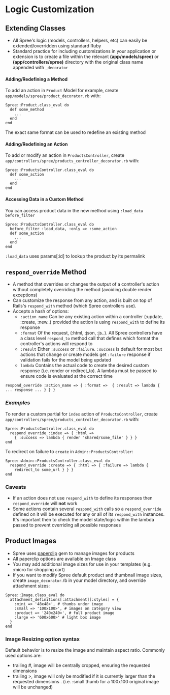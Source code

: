 # Logic Customization

## Extending Classes
* All Spree's logic (models, controllers, helpers, etc) can easily be extended/overridden
using standard Ruby
* Standard practice for including customizations in your application or extension is to
create a file within the relevant **(app/models/spree)** or  **(app/controllers/spree)**
directory with the original class name appended with `_decorator`

#### Adding/Redefining a Method
To add an action in `Product` Model for example, create `app/models/spree/product_decorator.rb` with:
```
Spree::Product.class_eval do
  def some_method
    ...
  end
end
```
The exact same format can be used to redefine an existing method

#### Adding/Redefining an Action
To add or modify an action in `ProductsController`, create `app/controllers/spree/products_controller_decorator.rb` with:
```
Spree::ProductsController.class_eval do
  def some_action
    ...
  end
end
```

#### Accessing Data in a Custom Method
You can access product data in the new method using `:load_data before_filter`
```
Spree::ProductsController.class_eval do
  before_filter :load_data, :only => :some_action
  def some_action
    ...
  end
end
```
`:load_data` uses params[:id] to lookup the product by its permalink

## `respond_override` Method
* A method that overrides or changes the output of a controller's action without completely overriding the method (avoiding double render exceptions)
* Can customize the response from any action, and is built on top of
Rails's `respond_with` method (which Spree controllers use).
* Accepts a hash of options:
  * `:action_name` Can be any existing action within a controller (:update, :create, :new..)
  provided the action is using `respond_with` to define its response
  * `:format` Of the request, (:html, :json, :js..). All Spree controllers have a class level
  `respond_to` method call that defines which format the controller's actions will respond to
  * `:result` Either `:success` or `:failure`. `:success` is default for most but
  actions that change or create models get `:failure` response if validation fails for the
  model being updated
  * `lambda` Contains the actual code to create the desired custom response (i.e. render or
  redirect_to). A lambda must be passed to ensure code is evaluated at the correct time

```
respond_override :action_name => { :format =>  { :result => lambda { ... response ... } } }
```

### *Examples*
To render a custom partial for `index` action of `ProductsController`, create
`app/controllers/spree/products_controller_decorator.rb` with:
```
Spree::ProductsController.class_eval do
  respond_override :index => { :html =>
    { :success => lambda { render 'shared/some_file' } } }
end
```

To redirect on failure to `create` in `Admin::ProductsController`:
```
Spree::Admin::ProductsController.class_eval do
  respond_override :create => { :html => { :failure => lambda {
    redirect_to some_url } } }
end
```

### Caveats
* If an action does not use `respond_with` to define its responses then `respond_override` will
 **not** work
* Some actions contain several `respond_with` calls so a `respond_override` defined on it
will be executed for any or all of its `respond_with` instances. It's important then to check the
model state/logic within the lambda passed to prevent overriding all possible responses

## Product Images
* Spree uses [paperclip](https://github.com/thoughtbot/paperclip) gem to manage images for products
* All paperclip options are available on Image class
* You may add additional image sizes for use in your templates (e.g. :micro for shopping cart)
* If you want to modify Spree default product and thumbnail image sizes, create
`image_decorator`.rb in your model directory, and override attachment sizes:
```
Spree::Image.class_eval do
  attachment_definitions[:attachment][:styles] = {
    :mini => '48x48>', # thumbs under image
    :small => '100x100>', # images on category view
    :product => '240x240>', # full product image
    :large => '600x600>' # light box image
  }
end
```

### Image Resizing option syntax
Default behavior is to resize the image and maintain aspect ratio. Commonly used options are:
* trailing #, image will be centrally cropped, ensuring the requested dimensions
* trailing >, image will only be modified if it is currently larger than the requested dimensions
. (i.e. :small thumb for a 100x100 original image will be unchanged)
